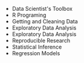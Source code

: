* Data Scientist's Toolbox
* R Programing
* Getting and Cleaning Data
* Exploratory Data Analysis
* Exploratory Data Analysis
* Reproducible Research
* Statistical Inference
* Regression Models
